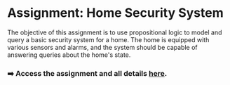 # Assignment: Home Security System

The objective of this assignment is to use propositional logic to model and query a basic security system for a home. The home is equipped with various sensors and alarms, and the system should be capable of answering queries about the home's state.


### ➡️ Access the assignment and all details [here](https://github.com/kiboschool/ai-home-security-logic).


